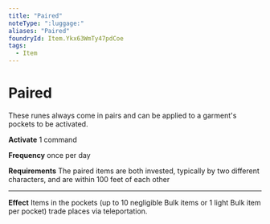 ```yaml
---
title: "Paired"
noteType: ":luggage:"
aliases: "Paired"
foundryId: Item.Ykx63WmTy47pdCoe
tags:
  - Item
---
```


# Paired

These runes always come in pairs and can be applied to a garment's pockets to be activated.

**Activate** 1 command

**Frequency** once per day

**Requirements** The paired items are both invested, typically by two different characters, and are within 100 feet of each other

* * *

**Effect** Items in the pockets (up to 10 negligible Bulk items or 1 light Bulk item per pocket) trade places via teleportation.
